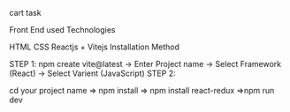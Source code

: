 cart task

Front End used Technologies

HTML CSS Reactjs + Vitejs Installation Method

STEP 1: npm create vite@latest -> Enter Project name -> Select Framework (React) -> Select Varient (JavaScript) STEP 2:

cd your project name => npm install => npm install react-redux =>npm run dev